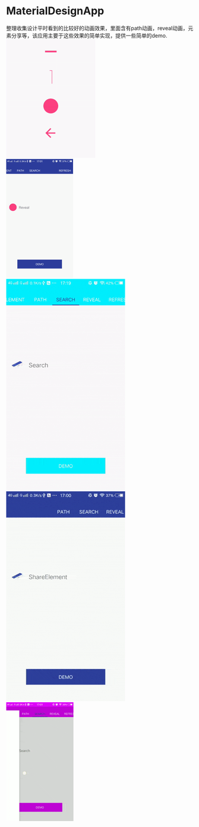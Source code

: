 # MaterialDesignApp
整理收集设计平时看到的比较好的动画效果，里面含有path动画，reveal动画，元素分享等，该应用主要于这些效果的简单实现，提供一些简单的demo.
</br>
![](https://github.com/LegendKe/MaterialDesignApp/blob/master/app/src/main/res/raw/path.gif)
</br>
![](https://github.com/LegendKe/MaterialDesignApp/blob/master/app/src/main/res/raw/reveal.gif)
</br>
![](https://github.com/LegendKe/MaterialDesignApp/blob/master/app/src/main/res/raw/search.gif)
</br>
![](https://github.com/LegendKe/MaterialDesignApp/blob/master/app/src/main/res/raw/share_element.gif)
</br>
![](https://github.com/LegendKe/MaterialDesignApp/blob/master/app/src/main/res/raw/theme.gif)
